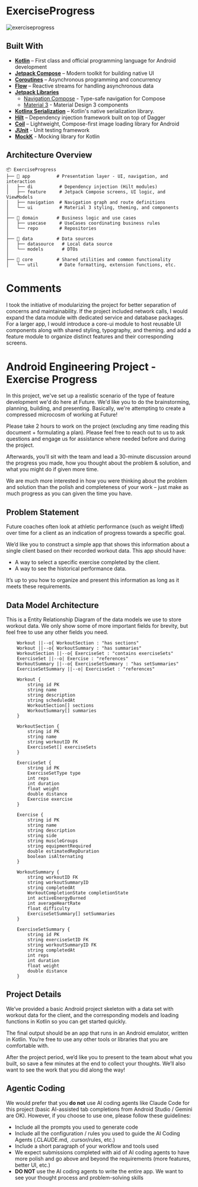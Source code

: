 # ExerciseProgress
![exerciseprogress](https://github.com/user-attachments/assets/a5197d54-81a4-474d-b6b9-424a8edf4668)

## Built With

- **[Kotlin](https://kotlinlang.org/)** – First class and official programming language for Android development
- **[Jetpack Compose](https://developer.android.com/jetpack/compose)** – Modern toolkit for building native UI
- **[Coroutines](https://developer.android.com/kotlin/coroutines)** – Asynchronous programming and concurrency
- **[Flow](https://developer.android.com/kotlin/flow)** – Reactive streams for handling asynchronous data
- **[Jetpack Libraries](https://developer.android.com/jetpack)**
  - [Navigation Compose](https://developer.android.com/guide/navigation) - Type-safe navigation for Compose
  - [Material 3](https://developer.android.com/jetpack/androidx/releases/compose-material3) - Material Design 3 components
- **[Kotlinx Serialization](https://github.com/Kotlin/kotlinx.serialization)** – Kotlin's native serialization library.
- **[Hilt](https://developer.android.com/training/dependency-injection/hilt-android)** – Dependency injection framework built on top of Dagger  
- **[Coil](https://coil-kt.github.io/coil/)** – Lightweight, Compose-first image loading library for Android     
- **[JUnit](https://junit.org/junit4/)** - Unit testing framework
- **[MockK](https://mockk.io/)** - Mocking library for Kotlin

## Architecture Overview

```
📦 ExerciseProgress
├── 🧩 app          # Presentation layer - UI, navigation, and interaction
│   ├── di          # Dependency injection (Hilt modules)
│   ├── feature     # Jetpack Compose screens, UI logic, and ViewModels
│   ├── navigation  # Navigation graph and route definitions
│   └── ui          # Material 3 styling, theming, and components
│
├── 🧩 domain       # Business logic and use cases
│   ├── usecase     # UseCases coordinating business rules
│   └── repo        # Repositories
│
├── 🧩 data         # Data sources
│   ├── datasource   # Local data source
│   └── models       # DTOs
│
├── 🧩 core         # Shared utilities and common functionality
│   └── util        # Date formatting, extension functions, etc.
```

# Comments
I took the initiative of modularizing the project for better separation of concerns and maintainability. If the project included network calls, I would expand the data module with dedicated service and database packages. For a larger app, I would introduce a core-ui module to host reusable UI components along with shared styling, typography, and theming. and add a feature module to organize distinct features and their corresponding screens.

# Android Engineering Project - Exercise Progress

In this project, we've set up a realistic scenario of the type of feature development we'd do here at Future. We'd like you to do the brainstorming, planning, building, and presenting. Basically, we're attempting to create a compressed microcosm of working at Future!

Please take 2 hours to work on the project (excluding any time reading this document + formulating a plan). Please feel free to reach out to us to ask questions and engage us for assistance where needed before and during the project.

Afterwards, you’ll sit with the team and lead a 30-minute discussion around the progress you made, how you thought about the problem & solution, and what you might do if given more time.

We are much more interested in how you were thinking about the problem and solution than the polish and completeness of your work – just make as much progress as you can given the time you have.

## Problem Statement

Future coaches often look at athletic performance (such as weight lifted) over time for a client as an indication of progress towards a specific goal.

We’d like you to construct a simple app that shows this information about a single client based on their recorded workout data. This app should have:

* A way to select a specific exercise completed by the client.
* A way to see the historical performance data.

It’s up to you how to organize and present this information as long as it meets these requirements.

## Data Model Architecture

This is a Entity Relationship Diagram of the data models we use to store workout data. We only show some of more important fields for brevity, but feel free to use any other fields you need.

```mermaiderDiagram
    Workout ||--o{ WorkoutSection : "has sections"
    Workout ||--o{ WorkoutSummary : "has summaries"
    WorkoutSection ||--o{ ExerciseSet : "contains exerciseSets"
    ExerciseSet ||--o| Exercise : "references"
    WorkoutSummary ||--o{ ExerciseSetSummary : "has setSummaries"
    ExerciseSetSummary ||--o| ExerciseSet : "references"

    Workout {
        string id PK
        string name
        string description
        string scheduledAt
        WorkoutSection[] sections
        WorkoutSummary[] summaries
    }

    WorkoutSection {
        string id PK
        string name
        string workoutID FK
        ExerciseSet[] exerciseSets
    }

    ExerciseSet {
        string id PK
        ExerciseSetType type
        int reps
        int duration
        float weight
        double distance
        Exercise exercise
    }

    Exercise {
        string id PK
        string name
        string description
        string side
        string muscleGroups
        string equipmentRequired
        double estimatedRepDuration
        boolean isAlternating
    }

    WorkoutSummary {
        string workoutID FK
        string workoutSummaryID
        string completedAt
        WorkoutCompletionState completionState
        int activeEnergyBurned
        int averageHeartRate
        float difficulty
        ExerciseSetSummary[] setSummaries
    }

    ExerciseSetSummary {
        string id PK
        string exerciseSetID FK
        string workoutSummaryID FK
        string completedAt
        int reps
        int duration
        float weight
        double distance
    }
```

## Project Details

We’ve provided a basic Android project skeleton with a data set with workout data for the client, and the corresponding models and loading functions in Kotlin so you can get started quickly.

The final output should be an app that runs in an Android emulator, written in Kotlin. You’re free to use any other tools or libraries that you are comfortable with.

After the project period, we’d like you to present to the team about what you built, so save a few minutes at the end to collect your thoughts. We’ll also want to see the work that you did along the way!

## Agentic Coding

We would prefer that you **do not** use AI coding agents like Claude Code for this project (basic AI-assisted tab completions from Android Studio / Gemini are OK). However, if you choose to use one, please follow these guidelines:

* Include all the prompts you used to generate code
* Include all the configuration / rules you used to guide the AI Coding Agents (.CLAUDE.md, .cursor/rules, etc.)
* Include a short paragraph of your workflow and tools used
* We expect submissions completed with aid of AI coding agents to have more polish and go above and beyond the requirements (more features, better UI, etc.)
* **DO NOT** use the AI coding agents to write the entire app. We want to see your thought process and problem-solving skills
